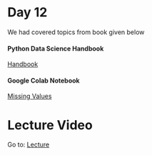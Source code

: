 # Day 12

We had covered topics from book given below

#### Python Data Science Handbook

[Handbook](https://colab.research.google.com/github/dphi-official/Data_Science_Bootcamp/blob/master/Week1/Data_Visualization_in_Python.ipynb#scrollTo=p4_ntQJgg4sx)

#### Google Colab Notebook

[Missing Values](https://colab.research.google.com/github/jakevdp/PythonDataScienceHandbook/blob/master/notebooks/03.04-Missing-Values.ipynb)

# Lecture Video

Go to: [Lecture](https://www.youtube.com/watch?v=dQlzEIyF1EM)

